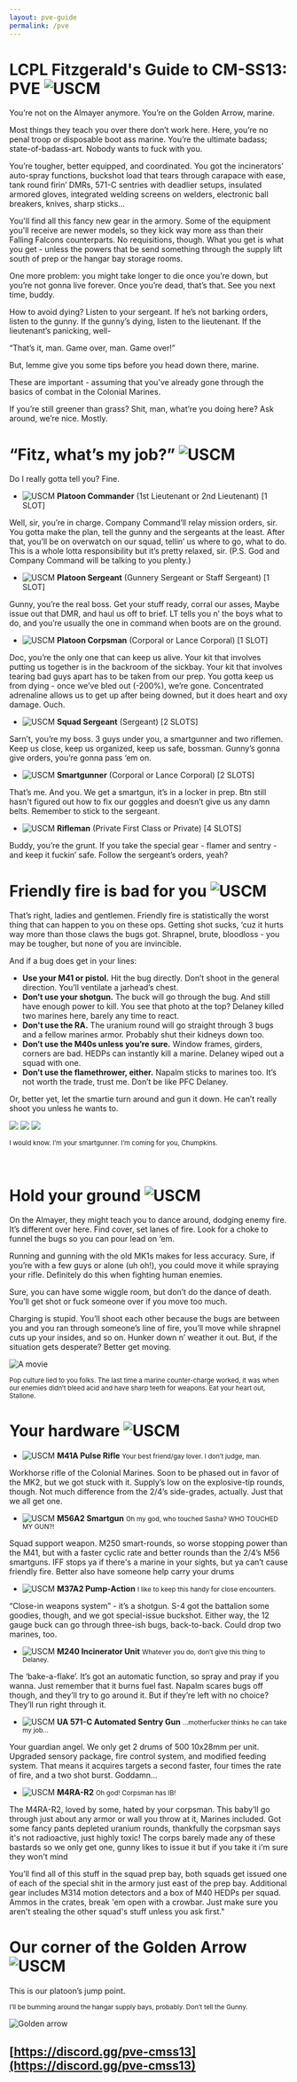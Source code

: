 ```yaml
---
layout: pve-guide
permalink: /pve
---
```


# LCPL Fitzgerald's Guide to CM-SS13: PVE ![USCM](../assets/uscm.png)

You’re not on the Almayer anymore. You’re on the Golden Arrow, marine.

Most things they teach you over there don’t work here. Here, you’re no penal troop or disposable boot ass marine. You’re the ultimate badass; state-of-badass-art. Nobody wants to fuck with you.

You’re tougher, better equipped, and coordinated. 
You got the incinerators’ auto-spray functions, buckshot load that tears through carapace with ease, tank round firin’ DMRs, 571-C sentries with deadlier setups, insulated armored gloves, integrated welding screens on welders, electronic ball breakers, knives, sharp sticks...

You'll find all this fancy new gear in the armory. Some of the equipment you'll receive are newer models, so they kick way more ass than their Falling Falcons counterparts. No requisitions, though. What you get is what you get - unless the powers that be send something through the supply lift south of prep or the hangar bay storage rooms.

One more problem: you might take longer to die once you’re down, but you’re not gonna live forever.
Once you’re dead, that’s that. See you next time, buddy.

How to avoid dying? Listen to your sergeant. If he’s not barking orders, listen to the gunny. If the gunny’s dying, listen to the lieutenant. If the lieutenant’s panicking, well-

“That’s it, man. Game over, man. Game over!”

But, lemme give you some tips before you head down there, marine.

These are important - assuming that you’ve already gone through the basics of combat in the Colonial Marines.

If you’re still greener than grass? Shit, man, what’re you doing here? Ask around, we’re nice. Mostly.

# “Fitz, what’s my job?” ![USCM](../assets/uscm.png)

Do I really gotta tell you? Fine.

* ![USCM](../assets/pltco.png) **Platoon Commander** (1st Lieutenant or 2nd Lieutenant) [1 SLOT]

Well, sir, you’re in charge. Company Command’ll relay mission orders, sir. You gotta make the plan, tell the gunny and the sergeants at the least. After that, you’ll be on overwatch on our squad, tellin’ us where to go, what to do. This is a whole lotta responsibility but it’s pretty relaxed, sir. (P.S. God and Company Command will be talking to you plenty.)

* ![USCM](../assets/pltsrg.png) **Platoon Sergeant** (Gunnery Sergeant or Staff Sergeant) [1 SLOT]

Gunny, you’re the real boss. Get your stuff ready, corral our asses, Maybe issue out that DMR,  and haul us off to brief. LT tells you n’ the boys what to do, and you’re usually the one in command when boots are on the ground.

* ![USCM](../assets/pltcorp.png) **Platoon Corpsman** (Corporal or Lance Corporal) [1 SLOT]

Doc, you’re the only one that can keep us alive. Your kit that involves putting us together is in the backroom of the sickbay. Your kit that involves tearing bad guys apart has to be taken from our prep. You gotta keep us from dying - once we’ve bled out (-200%), we’re gone. Concentrated adrenaline allows us to get up after being downed, but it does heart and oxy damage. Ouch.

* ![USCM](../assets/squadsrg.png) **Squad Sergeant** (Sergeant) [2 SLOTS]

Sarn’t, you’re my boss. 3 guys under you, a smartgunner and two riflemen. Keep us close, keep us organized, keep us safe, bossman. Gunny’s gonna give orders, you’re gonna pass ‘em on.

* ![USCM](../assets/smartgunner.png) **Smartgunner** (Corporal or Lance Corporal) [2 SLOTS]

That’s me. And you. We get a smartgun, it’s in a locker in prep. Btn still hasn't figured out how to fix our goggles and doesn’t give us any damn belts. Remember to stick to the sergeant.

* ![USCM](../assets/rifleman.png) **Rifleman** (Private First Class or Private) [4 SLOTS]

Buddy, you’re the grunt. If you take the special gear - flamer and sentry - and keep it fuckin’ safe. Follow the sergeant’s orders, yeah?

# Friendly fire is bad for you ![USCM](../assets/uscm.png)

That’s right, ladies and gentlemen. Friendly fire is statistically the worst thing that can happen to you on these ops. Getting shot sucks, ‘cuz it hurts way more than those claws the bugs got. Shrapnel, brute, bloodloss - you may be tougher, but none of you are invincible.

<div class="row">
<div class="col-sm">

And if a bug does get in your lines:<br>

<ul>

<li> <b>Use your M41 or pistol.</b> Hit the bug directly. Don’t shoot in the general direction. You’ll ventilate a jarhead’s chest.</li>

<li> <b>Don’t use your shotgun.</b> The buck will go through the bug. And still have enough power to kill. You see that photo at the top?  Delaney killed two marines here, barely any time to react.</li>

<li> <b>Don't use the RA.</b> The uranium round will go straight through 3 bugs and a fellow marines armor. Probably shut their kidneys down too.</li>

<li> <b>Don’t use the M40s unless you’re sure.</b> Window frames, girders, corners are bad. HEDPs can instantly kill a marine. Delaney wiped out a squad with one.</li>

<li> <b>Don’t use the flamethrower, either.</b> Napalm sticks to marines too. It’s not worth the trade, trust me. Don’t be like PFC Delaney.</li>

</ul>

Or, better yet, let the smartie turn around and gun it down. He can’t really shoot you unless he wants to.

</div>
<div class="col-sm">

<img src="../assets/makeahole.png">
<img src="../assets/owowow.png">
<img src="../assets/burn.png">

</div>
</div>

<small>I would know. I’m your smartgunner. I’m coming for you, Chumpkins.</small>

<br>

# Hold your ground ![USCM](../assets/uscm.png)

On the Almayer, they might teach you to dance around, dodging enemy fire. It’s different over here. Find cover, set lanes of fire. Look for a choke to funnel the bugs so you can pour lead on ‘em.

Running and gunning with the old MK1s makes for less accuracy. Sure, if you’re with a few guys or alone (uh oh!), you could move it while spraying your rifle. Definitely do this when fighting human enemies.

Sure, you can have some wiggle room, but don’t do the dance of death.
You’ll get shot or fuck someone over if you move too much.

Charging is stupid. You’ll shoot each other because the bugs are between you and you ran through someone’s line of fire, you’ll move while shrapnel cuts up your insides, and so on. Hunker down n’ weather it out. But, if the situation gets desperate? Better get moving.

![A movie](../assets/amove.png) 

<small> Pop culture lied to you folks. The last time a marine counter-charge worked, it was when our enemies didn’t bleed acid and have sharp teeth for weapons. Eat your heart out, Stallone. </small>

# Your hardware ![USCM](../assets/uscm.png)

* ![USCM](../assets/m41a.png) **M41A Pulse Rifle** <small>Your best friend/gay lover. I don’t judge, man.</small>

Workhorse rifle of the Colonial Marines. Soon to be phased out in favor of the MK2, but we got stuck with it. Supply’s low on the explosive-tip rounds, though. Not much difference from the 2/4’s side-grades, actually. Just that we all get one.

* ![USCM](../assets/smartgun.png) **M56A2 Smartgun** <small>Oh my god, who touched Sasha? WHO TOUCHED MY GUN?!
</small>

Squad support weapon. M250 smart-rounds, so worse stopping power than the M41, but with a faster cyclic rate and better rounds than the 2/4’s M56 smartguns. IFF stops ya if there's a marine in your sights, but ya can’t cause friendly fire. Better also have someone help carry your drums

* ![USCM](../assets/shotgun.png) **M37A2 Pump-Action** <small>I like to keep this handy for close encounters.</small>

“Close-in weapons system” - it’s a shotgun. S-4 got the battalion some goodies, though, and we got special-issue buckshot. Either way, the 12 gauge buck can go through three-ish bugs, back-to-back. Could drop two marines, too.

* ![USCM](../assets/flamer.png) **M240 Incinerator Unit** <small>Whatever you do, don’t give this thing to Delaney.</small>

The ‘bake-a-flake’. It’s got an automatic function, so spray and pray if you wanna. Just remember that it burns fuel fast. Napalm scares bugs off though, and they’ll try to go around it. But if they’re left with no choice? They’ll run right through it.

* ![USCM](../assets/sentry.png) **UA 571-C Automated Sentry Gun** <small>...motherfucker thinks he can take my job...</small>

Your guardian angel. We only get 2 drums of 500 10x28mm per unit. Upgraded sensory package, fire control system, and modified feeding system. That means it acquires targets a second faster, four times the rate of fire, and a two shot burst. Goddamn… 

* ![USCM](../assets/m41a.png) **M4RA-R2** <small>Oh god! Corpsman has IB!</small>

The M4RA-R2, loved by some, hated by your corpsman. This baby’ll go through just about any armor or wall you throw at it, Marines included. Got some fancy pants depleted uranium rounds, thankfully the corpsman says it's not radioactive, just highly toxic! The corps barely made any of these bastards so we only get one, gunny likes to issue it but if you take it i'm sure they won't mind


You’ll find all of this stuff in the squad prep bay, both squads get issued one of each of the special shit in the armory just east of the prep bay. Additional gear includes M314 motion detectors and a box of M40 HEDPs per squad. Ammos in the crates, break 'em open with a crowbar. Just make sure you aren't stealing the other squad's stuff unless you ask first."

# Our corner of the Golden Arrow ![USCM](../assets/uscm.png)

This is our platoon’s jump point.

<small>I’ll be bumming around the hangar supply bays, probably. Don’t tell the Gunny.</small>

![Golden arrow](../assets/goldenarrow.png)

## [https://discord.gg/pve-cmss13](https://discord.gg/pve-cmss13)